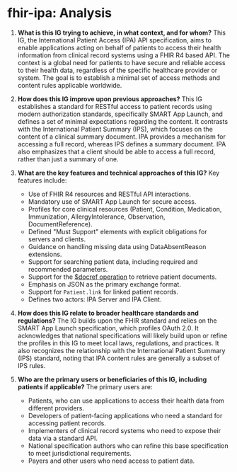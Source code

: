 # fhir-ipa: Analysis

1.  **What is this IG trying to achieve, in what context, and for whom?**
    This IG, the International Patient Access (IPA) API specification, aims to enable applications acting on behalf of patients to access their health information from clinical record systems using a FHIR R4 based API. The context is a global need for patients to have secure and reliable access to their health data, regardless of the specific healthcare provider or system. The goal is to establish a minimal set of access methods and content rules applicable worldwide.

2.  **How does this IG improve upon previous approaches?**
    This IG establishes a standard for RESTful access to patient records using modern authorization standards, specifically SMART App Launch, and defines a set of minimal expectations regarding the content. It contrasts with the International Patient Summary (IPS), which focuses on the content of a clinical summary document. IPA provides a mechanism for accessing a full record, whereas IPS defines a summary document. IPA also emphasizes that a client should be able to access a full record, rather than just a summary of one.

3.  **What are the key features and technical approaches of this IG?**
    Key features include:
    *   Use of FHIR R4 resources and RESTful API interactions.
    *   Mandatory use of SMART App Launch for secure access.
    *   Profiles for core clinical resources (Patient, Condition, Medication, Immunization, AllergyIntolerance, Observation, DocumentReference).
    *   Defined "Must Support" elements with explicit obligations for servers and clients.
    *   Guidance on handling missing data using DataAbsentReason extensions.
    *   Support for searching patient data, including required and recommended parameters.
    *   Support for the [$docref operation](OperationDefinition-docref.html) to retrieve patient documents.
    *   Emphasis on JSON as the primary exchange format.
    *   Support for `Patient.link` for linked patient records.
    *   Defines two actors: IPA Server and IPA Client.

4.  **How does this IG relate to broader healthcare standards and regulations?**
    The IG builds upon the FHIR standard and relies on the SMART App Launch specification, which profiles OAuth 2.0. It acknowledges that national specifications will likely build upon or refine the profiles in this IG to meet local laws, regulations, and practices. It also recognizes the relationship with the International Patient Summary (IPS) standard, noting that IPA content rules are generally a subset of IPS rules.

5.  **Who are the primary users or beneficiaries of this IG, including patients if applicable?**
    The primary users are:
    *   Patients, who can use applications to access their health data from different providers.
    *   Developers of patient-facing applications who need a standard for accessing patient records.
    *   Implementers of clinical record systems who need to expose their data via a standard API.
    *   National specification authors who can refine this base specification to meet jurisdictional requirements.
    *   Payers and other users who need access to patient data.
